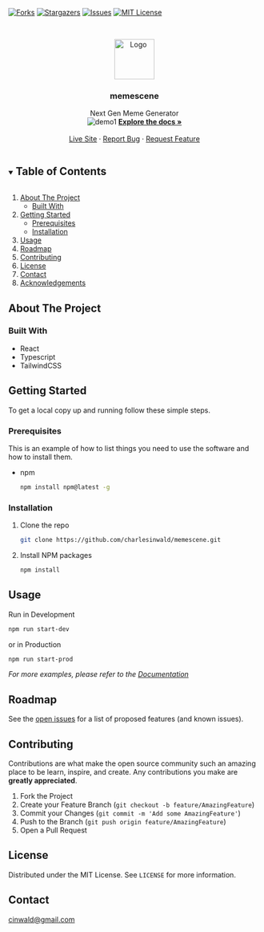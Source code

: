 <!--
*** Thanks for checking out the Best-README-Template. If you have a suggestion
*** that would make this better, please fork the repo and create a pull request
*** or simply open an issue with the tag "enhancement".
*** Thanks again! Now go create something AMAZING! :D
***
***
***
*** To avoid retyping too much info. Do a search and replace for the following:
*** github_username, repo_name, twitter_handle, email, project_title, project_description
-->



<!-- PROJECT SHIELDS -->
<!--
*** I'm using markdown "reference style" links for readability.
*** Reference links are enclosed in brackets [ ] instead of parentheses ( ).
*** See the bottom of this document for the declaration of the reference variables
*** for contributors-url, forks-url, etc. This is an optional, concise syntax you may use.
*** https://www.markdownguide.org/basic-syntax/#reference-style-links
-->
[![Forks][forks-shield]][forks-url]
[![Stargazers][stars-shield]][stars-url]
[![Issues][issues-shield]][issues-url]
[![MIT License][license-shield]][license-url]



<!-- PROJECT LOGO -->
<br />
<p align="center">
  <a href="https://github.com/charlesinwald/memescene">
    <img src="https://i.imgur.com/YVCJWan.png" alt="Logo" width="80" height="80">
  </a>

  <h3 align="center">memescene</h3>

  <p align="center">
    Next Gen Meme Generator
    <br />
    <img src="https://i.imgur.com/jx7UjZx.gif" alt="demo1">
    <a href="https://github.com/charlesinwald/memescene"><strong>Explore the docs »</strong></a>
    <br />
    <br />
    <a href="https://www.memescene.net/">Live Site</a>
    ·
    <a href="https://github.com/charlesinwald/memescene/issues">Report Bug</a>
    ·
    <a href="https://github.com/charlesinwald/memescene/issues">Request Feature</a>
  </p>
</p>



<!-- TABLE OF CONTENTS -->
<details open="open">
  <summary><h2 style="display: inline-block">Table of Contents</h2></summary>
  <ol>
    <li>
      <a href="#about-the-project">About The Project</a>
      <ul>
        <li><a href="#built-with">Built With</a></li>
      </ul>
    </li>
    <li>
      <a href="#getting-started">Getting Started</a>
      <ul>
        <li><a href="#prerequisites">Prerequisites</a></li>
        <li><a href="#installation">Installation</a></li>
      </ul>
    </li>
    <li><a href="#usage">Usage</a></li>
    <li><a href="#roadmap">Roadmap</a></li>
    <li><a href="#contributing">Contributing</a></li>
    <li><a href="#license">License</a></li>
    <li><a href="#contact">Contact</a></li>
    <li><a href="#acknowledgements">Acknowledgements</a></li>
  </ol>
</details>



<!-- ABOUT THE PROJECT -->
## About The Project

### Built With

* React
* Typescript
* TailwindCSS



<!-- GETTING STARTED -->
## Getting Started

To get a local copy up and running follow these simple steps.

### Prerequisites

This is an example of how to list things you need to use the software and how to install them.
* npm
  ```sh
  npm install npm@latest -g
  ```

### Installation

1. Clone the repo
   ```sh
   git clone https://github.com/charlesinwald/memescene.git
   ```
2. Install NPM packages
   ```sh
   npm install
   ```
   



<!-- USAGE EXAMPLES -->
## Usage

Run in Development
   ```sh
   npm run start-dev
   ```   
   or in Production
   ```sh
   npm run start-prod
   ```

_For more examples, please refer to the [Documentation](https://example.com)_



<!-- ROADMAP -->
## Roadmap

See the [open issues](https://github.com/charlesinwald/memescene/issues) for a list of proposed features (and known issues).



<!-- CONTRIBUTING -->
## Contributing

Contributions are what make the open source community such an amazing place to be learn, inspire, and create. Any contributions you make are **greatly appreciated**.

1. Fork the Project
2. Create your Feature Branch (`git checkout -b feature/AmazingFeature`)
3. Commit your Changes (`git commit -m 'Add some AmazingFeature'`)
4. Push to the Branch (`git push origin feature/AmazingFeature`)
5. Open a Pull Request



<!-- LICENSE -->
## License

Distributed under the MIT License. See `LICENSE` for more information.



<!-- CONTACT -->
## Contact
cinwald@gmail.com







<!-- MARKDOWN LINKS & IMAGES -->
<!-- https://www.markdownguide.org/basic-syntax/#reference-style-links -->
[contributors-shield]: https://img.shields.io/github/contributors/charlesinwald/memescene.svg?style=for-the-badge
[contributors-url]: https://github.com/charlesinwald/memescene/graphs/contributors
[forks-shield]: https://img.shields.io/github/forks/charlesinwald/memescene.svg?style=for-the-badge
[forks-url]: https://github.com/charlesinwald/memescene/network/members
[stars-shield]: https://img.shields.io/github/stars/charlesinwald/memescene.svg?style=for-the-badge
[stars-url]: https://github.com/charlesinwald/memescene/stargazers
[issues-shield]: https://img.shields.io/github/issues/charlesinwald/memescene.svg?style=for-the-badge
[issues-url]: https://github.com/charlesinwald/memescene/issues
[license-shield]: https://img.shields.io/github/license/charlesinwald/memescene.svg?style=for-the-badge
[license-url]: https://github.com/charlesinwald/memescene/blob/master/LICENSE.txt
[linkedin-shield]: https://img.shields.io/badge/-LinkedIn-black.svg?style=for-the-badge&logo=linkedin&colorB=555
[linkedin-url]: https://linkedin.com/in/github_username
